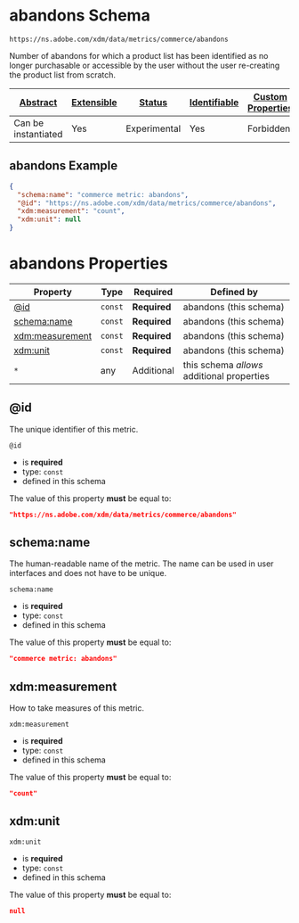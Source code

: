 
# abandons Schema

```
https://ns.adobe.com/xdm/data/metrics/commerce/abandons
```

Number of abandons for which a product list has been identified as no longer purchasable or accessible by the user without the user re-creating the product list from scratch.

| [Abstract](../../abstract.md) | [Extensible](../../extensions.md) | [Status](../../status.md) | [Identifiable](../../id.md) | [Custom Properties](../../extensions.md) | [Additional Properties](../../extensions.md) | Defined In |
|-------------------------------|-----------------------------------|---------------------------|-----------------------------|------------------------------------------|----------------------------------------------|------------|
| Can be instantiated | Yes | Experimental | Yes | Forbidden | Permitted | [data/abandons.schema.json](data/abandons.schema.json) |

## abandons Example
```json
{
  "schema:name": "commerce metric: abandons",
  "@id": "https://ns.adobe.com/xdm/data/metrics/commerce/abandons",
  "xdm:measurement": "count",
  "xdm:unit": null
}
```

# abandons Properties

| Property | Type | Required | Defined by |
|----------|------|----------|------------|
| [@id](#@id) | `const` | **Required** | abandons (this schema) |
| [schema:name](#schemaname) | `const` | **Required** | abandons (this schema) |
| [xdm:measurement](#xdmmeasurement) | `const` | **Required** | abandons (this schema) |
| [xdm:unit](#xdmunit) | `const` | **Required** | abandons (this schema) |
| `*` | any | Additional | this schema *allows* additional properties |

## @id

The unique identifier of this metric.

`@id`
* is **required**
* type: `const`
* defined in this schema

The value of this property **must** be equal to:

```json
"https://ns.adobe.com/xdm/data/metrics/commerce/abandons"
```





## schema:name

The human-readable name of the metric. The name can be used in user interfaces and does not have to be unique.

`schema:name`
* is **required**
* type: `const`
* defined in this schema

The value of this property **must** be equal to:

```json
"commerce metric: abandons"
```





## xdm:measurement

How to take measures of this metric.

`xdm:measurement`
* is **required**
* type: `const`
* defined in this schema

The value of this property **must** be equal to:

```json
"count"
```





## xdm:unit


`xdm:unit`
* is **required**
* type: `const`
* defined in this schema

The value of this property **must** be equal to:

```json
null
```




